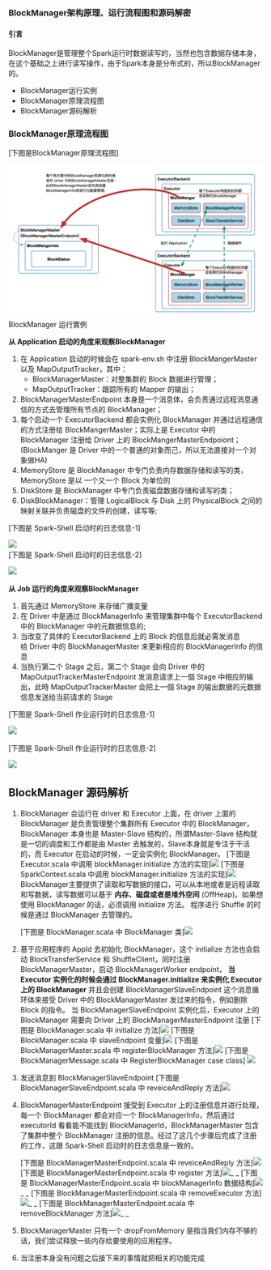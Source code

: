 ### BlockManager架构原理、运行流程图和源码解密

#### 引言

BlockManager是管理整个Spark运行时数据读写的，当然也包含数据存储本身，在这个基础之上进行读写操作，由于Spark本身是分布式的，所以BlockManager的。

* BlockManager运行实例
* BlockManager原理流程图
* BlockManager源码解析

### BlockManager原理流程图

\[下图是BlockManager原理流程图\]

![](/assets/import_blockmanager.png)BlockManager 运行實例

**从 Application 启动的角度来观察BlockManager**

1. 在 Application 启动的时候会在 spark-env.sh 中注册 BlockMangerMaster 以及 MapOutputTracker，其中：
   * BlockManagerMaster：对整集群的 Block 数据进行管理；
   * MapOutputTracker：跟踪所有的 Mapper 的输出；
2. BlockManagerMasterEndpoint 本身是一个消息体，会负责通过远程消息通信的方式去管理所有节点的 BlockManager；
3. 每个启动一个 ExecutorBackend 都会实例化 BlockManager 并通过远程通信的方式注册给 BlockMangerMaster；实际上是 Executor 中的 BlockManager 注册给 Driver 上的 BlockMangerMasterEndpoiont；\(BlockManger 是 Driver 中的一个普通的对象而己，所以无法直接对一个对象做HA\)
4. MemoryStore 是 BlockManager 中专门负责内存数据存储和读写的类，MemoryStore 是以 一个又一个 Block 为单位的
5. DiskStore 是 BlockManager 中专门负责磁盘数据存储和读写的类；
6. DiskBlockManager：管理 LogicalBlock 与 Disk 上的 PhysicalBlock 之间的映射关联并负责磁盘的文件的创建，读写等;

\[下图是 Spark-Shell 启动时的日志信息-1\]

![](http://images2015.cnblogs.com/blog/1005794/201703/1005794-20170305223419313-437294750.png)  
\[下图是 Spark-Shell 启动时的日志信息-2\]

![](http://images2015.cnblogs.com/blog/1005794/201703/1005794-20170305225635751-1295725377.png)

**从 Job 运行的角度来观察BlockManager**

1. 首先通过 MemoryStore 来存储广播变量
2. 在 Driver 中是通过 BlockManagerInfo 来管理集群中每个 ExecutorBackend 中的 BlockManager 中的元数据信息的;
3. 当改变了具体的 ExecutorBackend 上的 Block 的信息后就必需发消息给 Driver 中的 BlockManagerMaster 来更新相应的 BlockManagerInfo 的信息
4. 当执行第二个 Stage 之后，第二个 Stage 会向 Driver 中的 MapOutputTrackerMasterEndpoint 发消息请求上一個 Stage 中相应的输出，此時 MapOutputTrackerMaster 会把上一個 Stage 的输出数据的元数据信息发送给当前请求的 Stage  

\[下图是 Spark-Shell 作业运行时的日志信息-1\]

![](http://images2015.cnblogs.com/blog/1005794/201703/1005794-20170305230827157-512381953.png)

\[下图是 Spark-Shell 作业运行时的日志信息-2\]

![](http://images2015.cnblogs.com/blog/1005794/201703/1005794-20170305230908048-543117547.png)



## BlockManager 源码解析

1. BlockManager 会运行在 driver 和 Executor 上面，在 driver 上面的 BlockManager 是负责管理整个集群所有 Executor 中的 BlockManager，BlockManager 本身也是 Master-Slave 结构的，所谓Master-Slave 结构就是一切的调度和工作都是由 Master 去触发的，Slave本身就是专注于干活的，而 Executor 在启动的时候，一定会实例化 BlockManager。
    \[下图是 Executor.scala 中调用 blockManager.initialize 方法的实现\]![](http://images2015.cnblogs.com/blog/1005794/201703/1005794-20170306002349407-1830788010.png) 
   \[下图是 SparkContext.scala 中调用 blockManager.initialize 方法的实现\]![](http://images2015.cnblogs.com/blog/1005794/201703/1005794-20170306013334141-206334728.png)
   BlockManager主要提供了读取和写数据的接口，可以从本地或者是远程读取和写数据，读写数据可以基于
   **内存、磁盘或者是堆外空间**
   \(OffHeap\)。如果想使用 BlockManager 的话，必须调用 initialize 方法。
   程序进行 Shuffle 的时候是通过 BlockManager 去管理的。

   \[下图是 BlockManager.scala 中 BlockManager 类\]![](http://images2015.cnblogs.com/blog/1005794/201703/1005794-20170306000935141-1514081872.png)
2. 基于应用程序的 AppId 去初始化 BlockManager，这个 initialize 方法也会启动 BlockTransferService 和 ShuffleClient，同时注册 BlockManagerMaster，启动 BlockManagerWorker endpoint，
   **当 Executor 实例化的时候会通过 BlockManager.initialize 来实例化 Executor 上的 BlockManager**
   并且会创建 BlockManagerSlaveEndpoint 这个消息循环体来接受 Driver 中的 BlockManagerMaster 发过来的指令，例如删除 Block 的指令。 当 BlockManagerSlaveEndpoint 实例化后，Executor 上的 BlockManager 需要向 Driver 上的 BlockManagerMasterEndpoint 注册
    \[下图是 BlockManager.scala 中 initialize 方法\]![](http://images2015.cnblogs.com/blog/1005794/201703/1005794-20170306002826548-1475629642.png) 
   \[下图是 BlockManager.scala 中 slaveEndpoint 变量\]![](http://images2015.cnblogs.com/blog/1005794/201703/1005794-20170306003016360-699183491.png)
   \[下图是 BlockManagerMaster.scala 中 registerBlockManager 方法\]![](http://images2015.cnblogs.com/blog/1005794/201703/1005794-20170306001932329-5664030.png) 
   \[下图是 BlockManagerMessage.scala 中 RegisterBlockManager case class\]
   ![](http://images2015.cnblogs.com/blog/1005794/201703/1005794-20170306003452329-288177614.png)
3. 发送消息到 BlockManagerSlaveEndpoint
    \[下图是 BlockManagerSlaveEndpoint.scala 中 reveiceAndReply 方法\]![](http://images2015.cnblogs.com/blog/1005794/201703/1005794-20170306003739516-1699331965.png)
4. BlockManagerMasterEndpoint 接受到 Executor 上的注册信息并进行处理，每一个 BlockManager 都会对应一个 BlockManagerInfo，然后通过 executorId 看看能不能找到 BlockManagerId，BlockManagerMaster 包含了集群中整个 BlockManager 注册的信息。经过了这几个步骤后完成了注册的工作，这跟 Spark-Shell 启动时的日志信息是一致的。

   \[下图是 BlockManagerMasterEndpoint.scala 中 reveiceAndReply 方法\]![](http://images2015.cnblogs.com/blog/1005794/201703/1005794-20170306004438329-1956215423.png)
   \[下图是 BlockManagerMasterEndpoint.scala 中 register 方法\]![](http://images2015.cnblogs.com/blog/1005794/201703/1005794-20170306005152438-2098750806.png)_ _
   \[下图是 BlockManagerMasterEndpoint.scala 中 blockManagerInfo 数据结构\]![](http://images2015.cnblogs.com/blog/1005794/201703/1005794-20170306005139907-1569165479.png)_ _
   \[下图是 BlockManagerMasterEndpoint.scala 中 removeExecutor 方法\]![](http://images2015.cnblogs.com/blog/1005794/201703/1005794-20170306005711923-915021068.png)_ _
   \[下图是 BlockManagerMasterEndpoint.scala 中 removeBlockManager 方法\]![](http://images2015.cnblogs.com/blog/1005794/201703/1005794-20170306005853001-1025087510.png)_ _
5. BlockManagerMaster 只有一个 dropFromMemory 是指当我们内存不够的话，我们尝试释放一些内存给要使用的应用程序。
6. 当注册本身没有问题之后接下来的事情就把相关的功能完成



